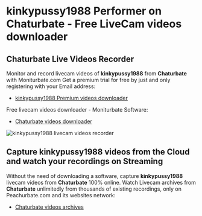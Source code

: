 # kinkypussy1988 Performer on Chaturbate - Free LiveCam videos downloader

## Chaturbate Live Videos Recorder

Monitor and record livecam videos of **kinkypussy1988** from **Chaturbate** with Moniturbate.com
Get a premium trial for free by just and only registering with your Email address:
* [kinkypussy1988 Premium videos downloader](https://moniturbate.com/request-demo-licence-key.html)

Free livecam videos downloader - Moniturbate Software:
* [Chaturbate videos downloader](https://moniturbate.com/moniturbate-download-software.html)

![kinkypussy1988 livecam videos recorder](https://peachurnet.com/templates/moniturbate-software.png)


## Capture kinkypussy1988 videos from the Cloud and watch your recordings on Streaming

Without the need of downloading a software, capture **kinkypussy1988** livecam videos from **Chaturbate** 100% online.
Watch Livecam archives from **Chaturbate** unlimitedly from thousands of existing recordings, only on Peachurbate.com and its websites network:
* [Chaturbate videos archives](https://peachurnet.com/)